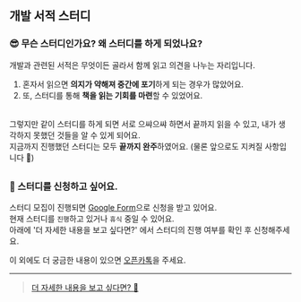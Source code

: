 ## 개발 서적 스터디

### 😎 무슨 스터디인가요? 왜 스터디를 하게 되었나요?
개발과 관련된 서적은 무엇이든 골라서 함께 읽고 의견을 나누는 자리입니다.
1. 혼자서 읽으면 **의지가 약해져 중간에 포기**하게 되는 경우가 많았어요. 
2. 또, 스터디를 통해 **책을 읽는 기회를 마련**할 수 있었어요.

<br/> 그렇지만 같이 스터디를 하게 되면 서로 으쌰으쌰 하면서 끝까지 읽을 수 있고, 내가 생각하지 못했던 것들을 알 수 있게 되어요.
<br/> 지금까지 진행했던 스터디는 모두 **끝까지 완주**하였어요. (물론 앞으로도 지켜질 사항입니다 🥳)

##

### 🙌 스터디를 신청하고 싶어요.
스터디 모집이 진행되면 [Google Form](https://docs.google.com/forms/d/e/1FAIpQLSd-xH8Lzniaf-jEvSzabCt15mlIbTWKGJZFCJcF_Q02DwqAhw/viewform)으로 신청을 받고 있어요.
<br/> 현재 스터디를 `진행`하고 있거나 `휴식` 중일 수 있어요. 
<br/> 아래에 '더 자세한 내용을 보고 싶다면?' 에서 스터디의 진행 여부를 확인 후 신청해주세요.

이 외에도 더 궁금한 내용이 있으면 [오픈카톡](https://open.kakao.com/o/sJritXDd)을 주세요.

<hr/>

> [더 자세한 내용을 보고 싶다면? 🔭](https://haryan.notion.site/59c010d3f6ca455abdbdf6000e4cd71b?pvs=4)
